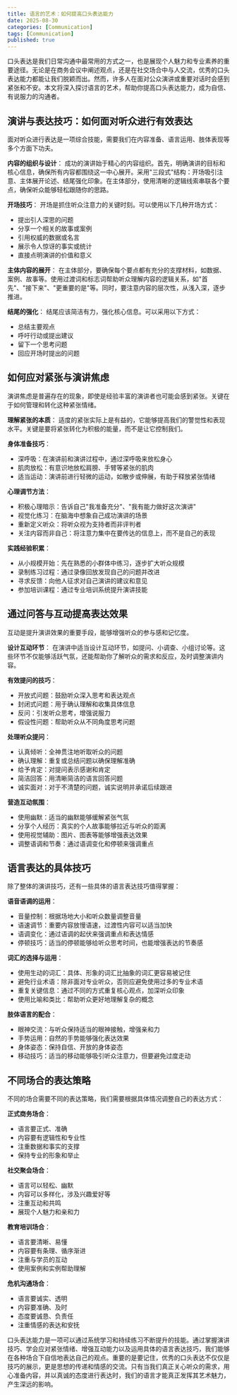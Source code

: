 ```yaml
---
title: 语言的艺术：如何提高口头表达能力
date: 2025-08-30
categories: [Communication]
tags: [Communication]
published: true
---
```


口头表达是我们日常沟通中最常用的方式之一，也是展现个人魅力和专业素养的重要途径。无论是在商务会议中阐述观点，还是在社交场合中与人交流，优秀的口头表达能力都能让我们脱颖而出。然而，许多人在面对公众演讲或重要对话时会感到紧张和不安。本文将深入探讨语言的艺术，帮助你提高口头表达能力，成为自信、有说服力的沟通者。

## 演讲与表达技巧：如何面对听众进行有效表达

面对听众进行表达是一项综合技能，需要我们在内容准备、语言运用、肢体表现等多个方面下功夫。

**内容的组织与设计**：
成功的演讲始于精心的内容组织。首先，明确演讲的目标和核心信息，确保所有内容都围绕这一中心展开。采用"三段式"结构：开场吸引注意、主体展开论述、结尾强化印象。在主体部分，使用清晰的逻辑线索串联各个要点，确保听众能够轻松跟随你的思路。

**开场技巧**：
开场是抓住听众注意力的关键时刻。可以使用以下几种开场方式：
- 提出引人深思的问题
- 分享一个相关的故事或案例
- 引用权威的数据或名言
- 展示令人惊讶的事实或统计
- 直接点明演讲的价值和意义

**主体内容的展开**：
在主体部分，要确保每个要点都有充分的支撑材料，如数据、案例、故事等。使用过渡词和标志词帮助听众理解内容的逻辑关系，如"首先"、"接下来"、"更重要的是"等。同时，要注意内容的层次性，从浅入深，逐步推进。

**结尾的强化**：
结尾应该简洁有力，强化核心信息。可以采用以下方式：
- 总结主要观点
- 呼吁行动或提出建议
- 留下一个思考问题
- 回应开场时提出的问题

## 如何应对紧张与演讲焦虑

演讲焦虑是普遍存在的现象，即使是经验丰富的演讲者也可能会感到紧张。关键在于如何管理和转化这种紧张情绪。

**理解紧张的本质**：
适度的紧张实际上是有益的，它能够提高我们的警觉性和表现水平。关键是要将紧张转化为积极的能量，而不是让它控制我们。

**身体准备技巧**：
- 深呼吸：在演讲前和演讲过程中，通过深呼吸来放松身心
- 肌肉放松：有意识地放松肩膀、手臂等紧张的肌肉
- 适当运动：演讲前进行轻微的运动，如散步或伸展，有助于释放紧张情绪

**心理调节方法**：
- 积极心理暗示：告诉自己"我准备充分"、"我有能力做好这次演讲"
- 视觉化练习：在脑海中想象自己成功演讲的场景
- 重新定义听众：将听众视为支持者而非评判者
- 关注内容而非自己：将注意力集中在要传达的信息上，而不是自己的表现

**实践经验积累**：
- 从小规模开始：先在熟悉的小群体中练习，逐步扩大听众规模
- 录制练习过程：通过录像回放发现自己的问题并改进
- 寻求反馈：向他人征求对自己演讲的建议和意见
- 参加培训课程：通过专业培训系统提升演讲技能

## 通过问答与互动提高表达效果

互动是提升演讲效果的重要手段，能够增强听众的参与感和记忆度。

**设计互动环节**：
在演讲中适当设计互动环节，如提问、小调查、小组讨论等。这些环节不仅能够活跃气氛，还能帮助你了解听众的需求和反应，及时调整演讲内容。

**有效提问的技巧**：
- 开放式问题：鼓励听众深入思考和表达观点
- 封闭式问题：用于确认理解和收集具体信息
- 反问：引发听众思考，增强说服力
- 假设性问题：帮助听众从不同角度思考问题

**处理听众提问**：
- 认真倾听：全神贯注地听取听众的问题
- 确认理解：重复或总结问题以确保理解准确
- 给予肯定：对提问表示感谢和肯定
- 简洁回答：用清晰简洁的语言回答问题
- 诚实面对：对于不清楚的问题，诚实说明并承诺后续跟进

**营造互动氛围**：
- 使用幽默：适当的幽默能够缓解紧张气氛
- 分享个人经历：真实的个人故事能够拉近与听众的距离
- 使用视觉辅助：图片、图表等能够增强表达效果
- 调整语调和节奏：通过语调变化和停顿来强调重点

## 语言表达的具体技巧

除了整体的演讲技巧，还有一些具体的语言表达技巧值得掌握：

**语音语调的运用**：
- 音量控制：根据场地大小和听众数量调整音量
- 语速调节：重要内容放慢语速，过渡性内容可以适当加快
- 语调变化：通过语调的起伏来强调重点和表达情感
- 停顿技巧：适当的停顿能够给听众思考时间，也能增强表达的节奏感

**词汇的选择与运用**：
- 使用生动的词汇：具体、形象的词汇比抽象的词汇更容易被记住
- 避免行业术语：除非面对专业听众，否则应避免使用过多的专业术语
- 重复关键信息：通过不同的方式重复核心观点，加深听众印象
- 使用比喻和类比：帮助听众更好地理解复杂的概念

**肢体语言的配合**：
- 眼神交流：与听众保持适当的眼神接触，增强亲和力
- 手势运用：自然的手势能够强化表达效果
- 身体姿态：保持自信、开放的身体姿态
- 移动技巧：适当的移动能够吸引听众注意力，但要避免过度走动

## 不同场合的表达策略

不同的场合需要不同的表达策略，我们需要根据具体情况调整自己的表达方式：

**正式商务场合**：
- 语言要正式、准确
- 内容要有逻辑性和专业性
- 注重数据和事实的支撑
- 保持专业的形象和举止

**社交聚会场合**：
- 语言可以轻松、幽默
- 内容可以多样化，涉及兴趣爱好等
- 注重互动和共鸣
- 展现个人魅力和亲和力

**教育培训场合**：
- 语言要清晰、易懂
- 内容要有条理、循序渐进
- 注重与学员的互动
- 使用案例和实例帮助理解

**危机沟通场合**：
- 语言要诚实、透明
- 内容要准确、及时
- 态度要诚恳、负责任
- 注重情感的表达和安抚

口头表达能力是一项可以通过系统学习和持续练习不断提升的技能。通过掌握演讲技巧、学会应对紧张情绪、增强互动能力以及运用具体的语言表达技巧，我们能够在各种场合下自信地表达自己的观点。重要的是要记住，优秀的口头表达不仅仅是技巧的展示，更是思想的传递和情感的交流。只有当我们真正关心听众的需求，用心准备内容，并以真诚的态度进行表达时，我们的语言才能真正发挥其艺术魅力，产生深远的影响。